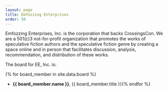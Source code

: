 ```yaml
---
layout: page
title: Emfozzing Enterprises
order: 50
---
```


Emfozzing Enterprises, Inc. is the corporation that backs CrossingsCon. We are a 501(c)3 not-for-profit organization that promotes the works of speculative fiction authors and the speculative fiction genre by creating a space online and in person that facilitates discussion, analysis, recommendation, and distribution of these works.

The board for EE, Inc. is:

{% for board_member in site.data.board %}
- **{{ board_member.name }}**, {{ board_member.title }}{% endfor %}
